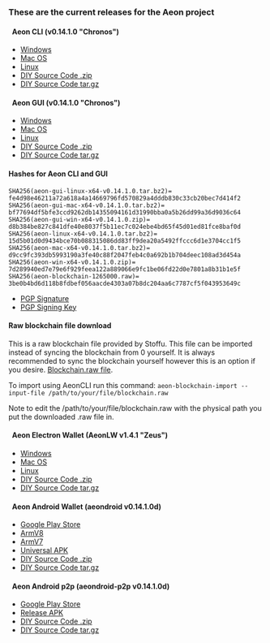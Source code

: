 ### These are the current releases for the Aeon project

#### <i class="fas fa-terminal fa-fw" style="margin-right:0.5em"></i>Aeon CLI (v0.14.1.0 "Chronos")

* [Windows](https://github.com/aeonix/aeon/releases/download/v0.14.1.0-aeon/aeon-win-x64-v0.14.1.0.zip)
* [Mac OS](https://github.com/aeonix/aeon/releases/download/v0.14.1.0-aeon/aeon-mac-x64-v0.14.1.0.tar.bz2)
* [Linux](https://github.com/aeonix/aeon/releases/download/v0.14.1.0-aeon/aeon-linux-x64-v0.14.1.0.tar.bz2)
* [DIY Source Code .zip](https://github.com/aeonix/aeon/archive/v0.14.1.0-aeon.zip)
* [DIY Source Code tar.gz](https://github.com/aeonix/aeon/archive/v0.14.1.0-aeon.tar.gz)


#### <i class="fas fa-calculator fa-fw" style="margin-right:0.5em"></i>Aeon GUI (v0.14.1.0 "Chronos")

* [Windows](https://github.com/aeonix/aeon-gui/releases/download/v0.14.1.0-aeon/aeon-gui-win-x64-v0.14.1.0.zip)
* [Mac OS](https://github.com/aeonix/aeon-gui/releases/download/v0.14.1.0-aeon/aeon-gui-mac-x64-v0.14.1.0.tar.bz2)
* [Linux](https://github.com/aeonix/aeon-gui/releases/download/v0.14.1.0-aeon/aeon-gui-linux-x64-v0.14.1.0.tar.bz2)
* [DIY Source Code .zip](https://github.com/aeonix/aeon-gui/archive/v0.14.1.0-aeon.zip)
* [DIY Source Code tar.gz](https://github.com/aeonix/aeon-gui/archive/v0.14.1.0-aeon.tar.gz)

#### Hashes for Aeon CLI and GUI
```
SHA256(aeon-gui-linux-x64-v0.14.1.0.tar.bz2)= fe4d98e46211a72a618a4a14669796fd570829a4dddb830c33cb20bec7d414f2
SHA256(aeon-gui-mac-x64-v0.14.1.0.tar.bz2)= bf77694df5bfe3ccd9262db14355094161d31990bba0a5b26dd99a36d9036c64
SHA256(aeon-gui-win-x64-v0.14.1.0.zip)= d8b384be827c841dfe40e8037f5b11ec7c024ebe4bd65f45d01ed81fce8baf0d
SHA256(aeon-linux-x64-v0.14.1.0.tar.bz2)= 15d5b01d0d9434bce70b088315086dd83ff9dea20a5492ffccc6d1e3704cc1f5
SHA256(aeon-mac-x64-v0.14.1.0.tar.bz2)= d9cc9fc393db5993190a3fe40c88f2047feb4c0a692b1b704deec108ad3d454a
SHA256(aeon-win-x64-v0.14.1.0.zip)= 7d289940ed7e79e6f929feea122a889066e9fc1be06fd22d0e7801a8b31b1e5f
SHA256(aeon-blockchain-1265000.raw)= 3be0b4bd6d118b8fdbef056aacde4303a07b8dc204aa6c7787cf5f043953649c
```

* [PGP Signature](https://www.aeon.cash/hashes.asc)
* [PGP Signing Key](https://raw.githubusercontent.com/aeonix/aeon/master/utils/gpg_keys/stoffu.asc)

#### Raw blockchain file download

This is a raw blockchain file provided by Stoffu. This file can be imported instead of syncing the blockchain from 0 yourself. It is always recommended to sync the blockchain yourself however this is an option if you desire. [Blockchain.raw file](https://drive.google.com/u/0/uc?id=1yiF7xvApQeQ-VBrJ_IDPQpdleqywNtvg).

To import using AeonCLI run this command:
``aeon-blockchain-import --input-file /path/to/your/file/blockchain.raw``

Note to edit the /path/to/your/file/blockchain.raw with the physical path you put the downloaded .raw file in. 


#### <i class="fas fa-bolt fa-fw" style="margin-right:0.5em"></i>Aeon Electron Wallet (AeonLW v1.4.1 "Zeus")

* [Windows](https://github.com/BigslimVdub/AeonLW/releases/download/v1.4.1/AeonLW.Setup.1.4.1.exe)
* [Mac OS](https://github.com/BigslimVdub/AeonLW/releases/download/v1.4.1/AeonLW-1.4.1.dmg)
* [Linux](https://github.com/BigslimVdub/AeonLW/releases/download/v1.4.1/AeonLW_1.4.1_amd64.deb)
* [DIY Source Code .zip](https://github.com/BigslimVdub/AeonLW/archive/v1.4.1.zip)
* [DIY Source Code tar.gz](https://github.com/BigslimVdub/AeonLW/archive/v1.4.1.tar.gz)


#### <i class="fab fa-android fa-fw" style="margin-right:0.5em"></i>Aeon Android Wallet (aeondroid v0.14.1.0d)

* [Google Play Store](https://play.google.com/store/apps/details?id=org.aeondroid.app)
* [ArmV8](https://github.com/ivoryguru/aeondroid/releases/download/0.14.1.0d/app-arm64-v8a-release.apk)
* [ArmV7](https://github.com/ivoryguru/aeondroid/releases/download/0.14.1.0d/app-armeabi-v7a-release.apk)
* [Universal APK](https://github.com/ivoryguru/aeondroid/releases/download/0.14.1.0d/app-universal-release.apk)
* [DIY Source Code .zip](https://github.com/ivoryguru/aeondroid/archive/0.14.1.0d.zip)
* [DIY Source Code tar.gz](https://github.com/ivoryguru/aeondroid/archive/0.14.1.0d.tar.gz)

#### <i class="fab fa-android fa-fw" style="margin-right:0.5em"></i>Aeon Android p2p (aeondroid-p2p v0.14.1.0d)

* [Google Play Store](https://play.google.com/store/apps/details?id=org.aeondroidp2p.app)
* [Release APK](https://github.com/ivoryguru/aeondroid-p2p/releases/download/0.14.1.0d/app-release.apk)
* [DIY Source Code .zip](https://github.com/ivoryguru/aeondroid-p2p/archive/0.14.1.0d.zip)
* [DIY Source Code tar.gz](https://github.com/ivoryguru/aeondroid-p2p/archive/0.14.1.0d.tar.gz)

